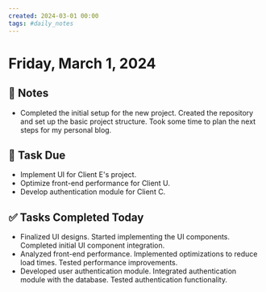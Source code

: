 ```yaml
---
created: 2024-03-01 00:00
tags: #daily_notes
---
```


# Friday, March 1, 2024

## 📓 Notes
- Completed the initial setup for the new project. Created the repository and set up the basic project structure. Took some time to plan the next steps for my personal blog.

## 📅 Task Due
- Implement UI for Client E's project.
- Optimize front-end performance for Client U.
- Develop authentication module for Client C.

## ✅ Tasks Completed Today
- Finalized UI designs. Started implementing the UI components. Completed initial UI component integration.
- Analyzed front-end performance. Implemented optimizations to reduce load times. Tested performance improvements.
- Developed user authentication module. Integrated authentication module with the database. Tested authentication functionality.